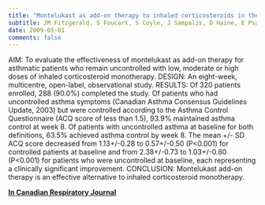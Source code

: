 ```yaml
---
title: "Montelukast as add-on therapy to inhaled corticosteroids in the management of asthma (the SAS trial)"
subtitle: JM Fitzgerald, S Foucart, S Coyle, J Sampalis, D Haine, E Psaradellis, RA McIvor
date: 2009-05-01
comments: false
---
```


AIM: To evaluate the effectiveness of montelukast as add-on therapy for
asthmatic patients who remain uncontrolled with low, moderate or high doses of
inhaled corticosteroid monotherapy. DESIGN: An eight-week, multicentre,
open-label, observational study. RESULTS: Of 320 patients enrolled, 288 (90.0%)
completed the study. Of patients who had uncontrolled asthma symptoms (Canadian
Asthma Consensus Guidelines Update, 2003) but were controlled according to the
Asthma Control Questionnaire (ACQ score of less than 1.5), 93.9% maintained
asthma control at week 8. Of patients with uncontrolled asthma at baseline for
both definitions, 63.5% achieved asthma control by week 8. The mean +/- SD ACQ
score decreased from 1.13+/-0.28 to 0.57+/-0.50 (P<0.001) for controlled
patients at baseline and from 2.38+/-0.73 to 1.03+/-0.80 (P<0.001) for patients
who were uncontrolled at baseline, each representing a clinically significant
improvement. CONCLUSION: Montelukast add-on therapy is an effective alternative
to inhaled corticosteroid monotherapy.

[**In Canadian Respiratory Journal**](http://pubmedcentralcanada.ca/pmcc/articles/PMC3486710/)
